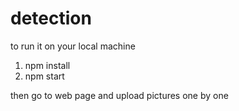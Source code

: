 # detection

to run it on your local machine
1. npm install
2. npm start

then go to web page and upload pictures one by one
